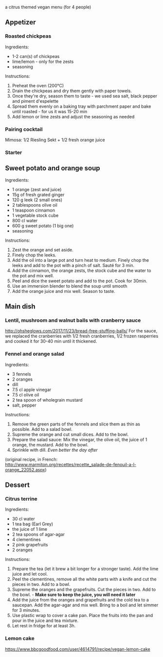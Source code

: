 a citrus themed vegan menu (for 4 people)


## Appetizer

### Roasted chickpeas

Ingredients:

* 1-2 can(s) of chickpeas
* lime/lemon - only for the zests
* seasoning
  
Instructions:

1. Preheat the oven (200°C)
2. Drain the chickpeas and dry them gently with paper towels.
3. Once they're dry, season them to taste - we used sea salt, black pepper and piment d'espelette
4. Spread them evenly on a baking tray with parchment paper and bake until roasted - for us it was 15-20 min
5. Add lemon or lime zests and adjust the seasoning as needed

### Pairing cocktail

Mimosa: 1/2 Riesling Sekt + 1/2 fresh orange juice


### Starter

## Sweet potato and orange soup

Ingredients:
* 1 orange (zest and juice)
* 15g of fresh grated ginger
* 120 g leek (2 small ones)
* 2 tablespoons olive oil
* 1 teaspoon cinnamon
* 1 vegetable stock cube
* 800 cl water
* 600 g sweet potato (1 big one)
* seasoning

Instructions:
1. Zest the orange and set aside.
2. Finely chop the leeks. 
3. Add the oil into a large pot and turn heat to medium. Finely chop the leeks and add to the pot with a pinch of salt. Sauté for 3 min.
4. Add the cinnamon, the orange zests, the stock cube and the water to the pot and mix well.
5. Peel and dice the sweet potato and add to the pot. Cook for 30min.
6. Use an immersion blender to blend the soup until smooth
7. Add the orange juice and mix well. Season to taste.


## Main dish

### Lentil, mushroom and walnut balls with cranberry sauce 

http://ohsheglows.com/2017/11/23/bread-free-stuffing-balls/ 
For the sauce, we replaced the cranberries with 1/2 fresh cranberries, 1/2 frozen rasperries and cooked it for 30-40 min until it thickened.

### Fennel and orange salad

Ingredients:
* 3 fennels
* 2 oranges
* dill
* 7.5 cl apple vinegar
* 7.5 cl olive oil
* 2 tea spoon of wholegrain mustard
* salt, pepper

Instructions:
1. Remove the green parts of the fennels and slice them as thin as possible. Add to a salad bowl.
2. Supreme the orange and cut small dices. Add to the bowl.
3. Prepare the salad sauce: Mix the vinegar, the olive oil, the juice of 1 orange, the mustard. Add to the bowl.
4. Sprinkle with dill.
*Even better the day after*

(original recipe, in French: http://www.marmiton.org/recettes/recette_salade-de-fenouil-a-l-orange_22052.aspx)

## Dessert

### Citrus terrine

Ingredients:
* 30 cl water
* 1 tea bag (Earl Grey)
* the juice of 1 lime
* 2 tea spoons of agar-agar
* 4 clementines
* 2 pink grapefruits
* 2 oranges

Instructions:
1. Prepare the tea (let it brew a bit longer for a stronger taste). Add the lime juice and let cool.
2. Peel the clementines, remove all the white parts with a knife and cut the pieces in two. Add to a bowl.
3. Supreme the oranges and the grapefruits. Cut the pieces in two. Add to the bowl. - **Make sure to keep the juice, you will need it later**
4. Add the juice from the oranges and grapefruits and the cold tea to a saucepan. Add the agar-agar and mix well. Bring to a boil and let simmer for 3 minutes.
5. Use plastic wrap to cover a cake pan. Place the fruits into the pan and pour in the juice and tea mixture.
6. Let rest in fridge for at least 3h.

### Lemon cake

https://www.bbcgoodfood.com/user/4614791/recipe/vegan-lemon-cake 
